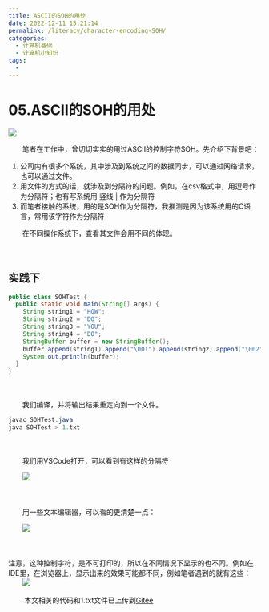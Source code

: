 ```yaml
---
title: ASCII的SOH的用处
date: 2022-12-11 15:21:14
permalink: /literacy/character-encoding-SOH/
categories:
  - 计算机基础
  - 计算机小知识
tags:
  - 
---
```

# 05.ASCII的SOH的用处


![](https://image.peterjxl.com//blog/4.2b.png)

　　笔者在工作中，曾切切实实的用过ASCII的控制字符SOH。先介绍下背景吧：

1. 公司内有很多个系统，其中涉及到系统之间的数据同步，可以通过网络请求，也可以通过文件。
2. 用文件的方式的话，就涉及到分隔符的问题。例如，在csv格式中，用逗号作为分隔符；也有写系统用 竖线 |   作为分隔符
3. 而笔者接触的系统，用的是SOH作为分隔符，我推测是因为该系统用的C语言，常用该字符作为分隔符

　　在不同操作系统下，查看其文件会用不同的体现。

　　‍
<!-- more -->
## 实践下

```java
public class SOHTest {
  public static void main(String[] args) {
    String string1 = "HOW";
    String string2 = "DO";
    String string3 = "YOU";
    String string4 = "DO";
    StringBuffer buffer = new StringBuffer();
    buffer.append(string1).append("\001").append(string2).append("\002").append(string3).append("\003").append(string4);
    System.out.println(buffer);
  }
}
```

　　

　　我们编译，并将输出结果重定向到一个文件。

```java
javac SOHTest.java
java SOHTest > 1.txt
```

　　‍

　　我们用VSCode打开，可以看到有这样的分隔符

　　![](https://image.peterjxl.com/blog/image-20221211111655-w7l1h7a.png)

　　‍

　　用一些文本编辑器，可以看的更清楚一点：

　　![](https://image.peterjxl.com/blog/image-20221211112656-40i5mol.png)

　　‍

注意，这种控制字符，是不可打印的，所以在不同情况下显示的也不同。例如在IDE里，在浏览器上，显示出来的效果可能都不同，例如笔者遇到的就有这些：
　　![](https://image.peterjxl.com/blog/image-20221211112913-3d3vg07.png)

　　‍
本文相关的代码和1.txt文件已上传到[Gitee](https://gitee.com/peterjxl/LearnJava/tree/master/01.JavaSE/05.OOP/15.character])